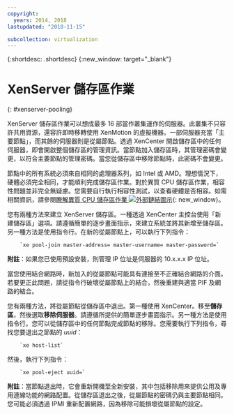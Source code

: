 ```yaml
---
copyright:
  years: 2014, 2018
lastupdated: "2018-11-15"

subcollection: virtualization
---
```


{:shortdesc: .shortdesc}
{:new_window: target="_blank"}

# XenServer 儲存區作業
{: #xenserver-pooling}

XenServer 儲存區作業可以想成最多 16 部當作叢集運作的伺服器。此叢集不只容許共用資源，還容許即時移轉使用 XenMotion 的虛擬機器。一部伺服器充當「主要節點」，而其餘的伺服器則是從屬節點。透過 XenCenter 開啟儲存區中的任何伺服器，即會開啟整個儲存區的管理資訊。當節點加入儲存區時，其管理密碼會變更，以符合主要節點的管理密碼。當您從儲存區中移除節點時，此密碼不會變更。

節點中的所有系統必須來自相同的處理器系列，如 Intel 或 AMD。理想情況下，硬體必須完全相同，才能順利完成儲存區作業。對於異質 CPU 儲存區作業，相容性問題並非完全無疑慮。您需要自行執行相容性測試，以查看硬體是否相容。如需相關資訊，請參閱[瞭解異質 CPU 儲存區作業 ![外部鏈結圖示](../../icons/launch-glyph.svg "外部鏈結圖示")](http://support.citrix.com/article/CTX127059){: new_window}。

您有兩種方法來建立 XenServer 儲存區。一種透過 XenCenter 主控台使用「新建儲存區」選項。請遵循簡單的逐步畫面指示，來建立系統並將其新增至儲存區。另一種方法是使用指令行。在新的從屬節點上，可以執行下列指令：

        `xe pool-join master-address= master-username= master-password=`

**附註**：如果您已使用預設安裝，則管理 IP 位址是伺服器的 10.x.x.x IP 位址。

當您使用結合網路時，新加入的從屬節點可能具有連接至不正確結合網路的介面。若要更正此問題，請從指令行破壞從屬節點上的結合，然後重建與適當 PIF 及網路的結合。

您有兩種方法，將從屬節點從儲存區中退出。第一種使用 XenCenter。移至**儲存區**，然後選取**移除伺服器**。請遵循所提供的簡單逐步畫面指示。另一種方法是使用指令行。您可以從儲存區中的任何節點完成節點的移除。您需要執行下列指令，尋找您要退出之節點的 _uuid_：

        `xe host-list`

然後，執行下列指令：

        `xe pool-eject uuid=`

**附註**：當節點退出時，它會重新開機至全新安裝，其中包括移除用來提供公用及專用連線功能的網路配置。從儲存區退出之後，從屬節點的密碼仍與主要節點相同。您可能必須透過 IPMI 重新配置網路，因為移除可能損壞從屬節點的設定。
